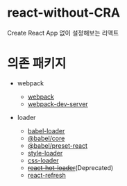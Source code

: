 # react-without-CRA

Create React App 없이 설정해보는 리액트

# 의존 패키지

- webpack

  - [webpack](https://webpack.kr/)
  - [webpack-dev-server](https://webpack.js.org/guides/development/#using-webpack-dev-server)

- loader
  - [babel-loader](https://webpack.kr/loaders/babel-loader/)
  - [@babel/core](https://webpack.kr/loaders/babel-loader/)
  - [@babel/preset-react](https://babeljs.io/docs/en/babel-preset-react)
  - [style-loader](https://webpack.kr/guides/asset-management/#loading-css)
  - [css-loader](https://webpack.kr/guides/asset-management/#loading-css)
  - ~~[react-hot-loader](https://github.com/gaearon/react-hot-loader)~~(Deprecated)
  - [react-refresh](https://github.com/pmmmwh/react-refresh-webpack-plugin)
